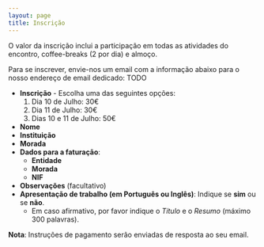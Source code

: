 ```yaml
---
layout: page
title: Inscrição
---
```


O valor da inscrição inclui a participação em todas as atividades do encontro, coffee-breaks (2 por dia) e almoço.

Para se inscrever, envie-nos um email com a informação abaixo para o nosso endereço de email dedicado: TODO

 * **Inscrição** - Escolha uma das seguintes opções:
   1. Dia 10 de Julho: 30€
   2. Dia 11 de Julho: 30€
   3. Dias 10 e 11 de Julho: 50€
 * **Nome**
 * **Instituição**
 * **Morada**
 * **Dados para a faturação**:
   * **Entidade**
   * **Morada**
   * **NIF**
 * **Observações** (facultativo)
 * **Apresentação de trabalho (em Português ou Inglês)**: Indique se **sim** ou se **não**.
   * Em caso afirmativo, por favor indique o *Título* e o *Resumo* (máximo 300 palavras).
   
**Nota**: Instruções de pagamento serão enviadas de resposta ao seu email.
